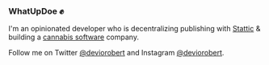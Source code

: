 ### WhatUpDoe ✊

I'm an opinionated developer who is decentralizing publishing with [Stattic](https://stattic.site) &amp; building a [cannabis software](https://cannabizsoftware.com) company.

Follow me on Twitter [@deviorobert](https://twitter.com/deviorobert) and Instagram [@deviorobert](https://instagram.com/deviorobert).
